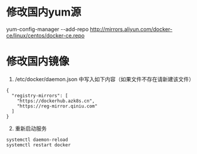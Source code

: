 # 修改国内yum源
yum-config-manager --add-repo http://mirrors.aliyun.com/docker-ce/linux/centos/docker-ce.repo


# 修改国内镜像
1. /etc/docker/daemon.json 中写入如下内容（如果文件不存在请新建该文件）
```
{
  "registry-mirrors": [
    "https://dockerhub.azk8s.cn",
    "https://reg-mirror.qiniu.com"
  ]
}
```

2. 重新启动服务
```
systemctl daemon-reload
systemctl restart docker
```
